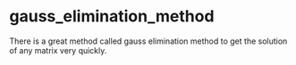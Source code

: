 # gauss_elimination_method
There is a great method called gauss elimination method to get the solution of any matrix very quickly.

